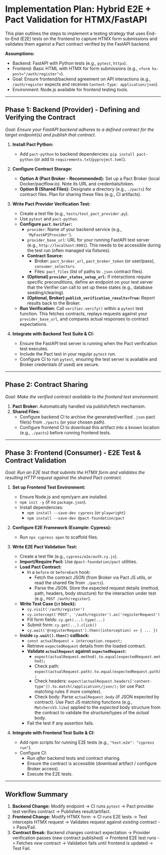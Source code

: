 # Implementation Plan: Hybrid E2E + Pact Validation for HTMX/FastAPI

This plan outlines the steps to implement a testing strategy that uses End-to-End (E2E) tests on the frontend to capture HTMX form submissions and validates them against a Pact contract verified by the FastAPI backend.

**Assumptions:**

- Backend: FastAPI with Python tests (e.g., `pytest`, `httpx`).
- Frontend: Basic HTML with HTMX for form submissions (e.g., `<form hx-post="/auth/register">`).
- Goal: Ensure frontend/backend agreement on API interactions (e.g., `/auth/register` expects and receives `Content-Type: application/json`).
- Environment: Node.js available for frontend testing tools.

---

## Phase 1: Backend (Provider) - Defining and Verifying the Contract

_Goal: Ensure your FastAPI backend adheres to a defined contract for the target endpoint(s) and publish that contract._

1.  **Install Pact Python:**

    - Add `pact-python` to backend dependencies: `pip install pact-python` (or add to `requirements.txt`/`pyproject.toml`).

2.  **Configure Contract Storage:**

    - **Option A (Pact Broker - Recommended):** Set up a Pact Broker (local Docker/pactflow.io). Note its URL and credentials/token.
    - **Option B (Shared Files):** Designate a directory (e.g., `./pacts`) for contract files. Plan for sharing these files (e.g., CI artifacts).

3.  **Write Pact Provider Verification Test:**

    - Create a test file (e.g., `tests/test_pact_provider.py`).
    - Use `pytest` and `pact-python`.
    - **Configure `pact.Verifier`:**
      - `provider`: Name of your backend service (e.g., `'MyFastAPIProvider'`).
      - `provider_base_url`: URL for your running FastAPI test server (e.g., `http://localhost:8001`). This needs to be accessible during the test run (often managed via fixtures).
      - **Contract Source:**
        - Broker: `pact_broker_url`, `pact_broker_token` (or user/pass), `consumer_selectors`.
        - Files: `pact_files` (list of paths to `.json` contract files).
      - **(Optional) `provider_states_setup_url`:** If interactions require specific preconditions, define an endpoint on your test server that the Verifier can call to set up these states (e.g., database seeding/clearing).
      - **(Optional, Broker) `publish_verification_results=True`:** Report results back to the Broker.
    - **Run Verification:** Call `verifier.verify()` within a `pytest` test function. This fetches contracts, replays requests against your `provider_base_url`, and compares actual responses to contract expectations.

4.  **Integrate with Backend Test Suite & CI:**
    - Ensure the FastAPI test server is running when the Pact verification test executes.
    - Include the Pact test in your regular `pytest` run.
    - Configure CI to run `pytest`, ensuring the test server is available and Broker credentials (if used) are secure.

---

## Phase 2: Contract Sharing

_Goal: Make the verified contract available to the frontend test environment._

1.  **Pact Broker:** Automatically handled via publish/fetch mechanism.
2.  **Shared Files:**
    - Configure backend CI to archive the generated/verified `.json` pact file(s) from `./pacts` (or your chosen path).
    - Configure frontend CI to download this artifact into a known location (e.g., `./pacts`) before running frontend tests.

---

## Phase 3: Frontend (Consumer) - E2E Test & Contract Validation

_Goal: Run an E2E test that submits the HTMX form and validates the resulting HTTP request against the shared Pact contract._

1.  **Set up Frontend Test Environment:**

    - Ensure Node.js and npm/yarn are installed.
    - `npm init -y` (if no `package.json`).
    - Install dependencies:
      - `npm install --save-dev cypress` (or `playwright`)
      - `npm install --save-dev @pact-foundation/pact`

2.  **Configure E2E Framework (Example: Cypress):**

    - Run `npx cypress open` to scaffold files.

3.  **Write E2E Pact Validation Test:**

    - Create a test file (e.g., `cypress/e2e/auth.cy.js`).
    - **Import/Require Pact:** Use `@pact-foundation/pact` utilities.
    - **Load Pact Contract:**
      - In a `before` or `beforeEach` hook:
        - Fetch the contract JSON (from Broker via Pact JS utils, or read the shared file from `./pacts`).
        - Parse the JSON. Store the expected request details (method, path, headers, body structure) for the interaction under test (e.g., `POST /auth/register`).
    - **Write Test Case (`it` block):**
      - `cy.visit('/auth/register')`
      - `cy.intercept('POST', '/auth/register').as('registerRequest')`
      - Fill form fields: `cy.get(...).type(...)`
      - Submit form: `cy.get(...).click()`
      - `cy.wait('@registerRequest').then((interception) => { ... })`
    - **Inside `cy.wait().then()` callback:**
      - `const actualRequest = interception.request;`
      - Retrieve `expectedRequest` details from the loaded contract.
      - **Validate `actualRequest` against `expectedRequest`:**
        - `expect(actualRequest.method).to.equal(expectedRequest.method);`
        - Check path: `expect(actualRequest.path).to.equal(expectedRequest.path);`
        - Check headers: `expect(actualRequest.headers['content-type']).to.match(/application\/json/);` (or use Pact matching rules if more complex).
        - Check body: Parse `actualRequest.body` (if JSON expected by contract). Use Pact JS matching functions (e.g., `MatchersV3.like`) applied to the _expected_ body structure from the contract to validate the structure/types of the _actual_ body.
      - Fail the test if any assertion fails.

4.  **Integrate with Frontend Test Suite & CI:**
    - Add npm scripts for running E2E tests (e.g., `"test:e2e": "cypress run"`).
    - Configure CI:
      - Run _after_ backend tests and contract sharing.
      - Ensure the contract is accessible (download artifact / configure Broker access).
      - Execute the E2E tests.

---

## Workflow Summary

1.  **Backend Change:** Modify endpoint -> CI runs `pytest` -> Pact provider test verifies contract -> Publishes result/artifact.
2.  **Frontend Change:** Modify HTMX form -> CI runs E2E tests -> Test intercepts HTMX request -> Validates request against _existing_ contract -> Pass/Fail.
3.  **Contract Break:** Backend changes contract expectation -> Provider verification passes (new contract published) -> Frontend E2E test runs -> Fetches _new_ contract -> Validation fails until frontend is updated -> Test Fail.
